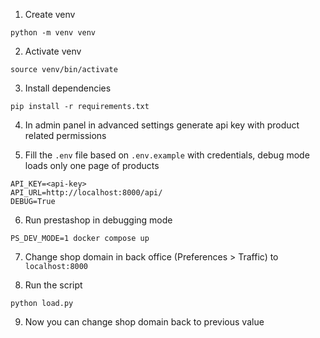 1. Create venv
```
python -m venv venv
```

2. Activate venv
```
source venv/bin/activate
```

3. Install dependencies
```
pip install -r requirements.txt
```

4. In admin panel in advanced settings generate api key with product related permissions

5. Fill the `.env` file based on `.env.example` with credentials, debug mode loads only one page of products
```
API_KEY=<api-key>
API_URL=http://localhost:8000/api/
DEBUG=True
```

6. Run prestashop in debugging mode
```
PS_DEV_MODE=1 docker compose up
```

7. Change shop domain in back office (Preferences > Traffic) to `localhost:8000`

8. Run the script
```
python load.py
```

9. Now you can change shop domain back to previous value
